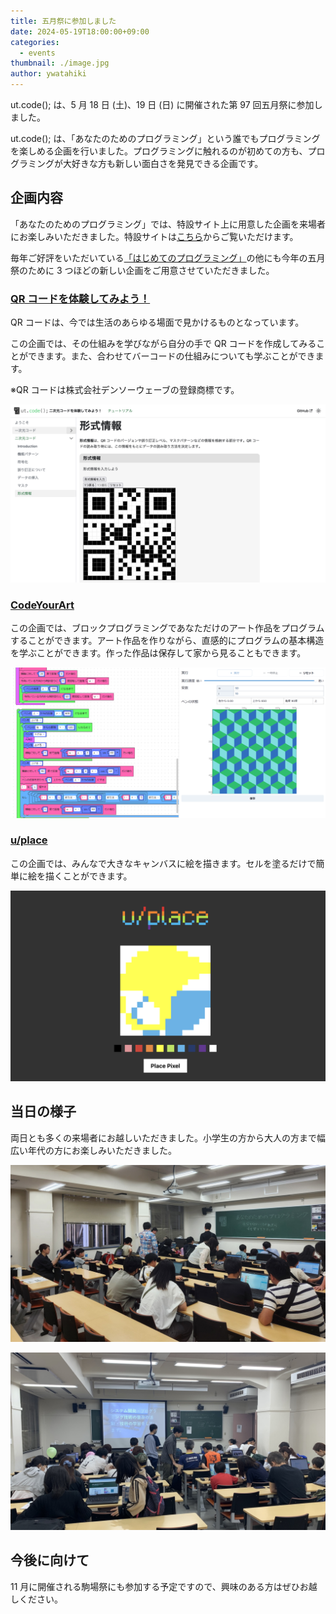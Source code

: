 ```yaml
---
title: 五月祭に参加しました
date: 2024-05-19T18:00:00+09:00
categories:
  - events
thumbnail: ./image.jpg
author: ywatahiki
---
```


ut.code(); は、5 月 18 日 (土)、19 日 (日) に開催された第 97 回五月祭に参加しました。

ut.code(); は、「あなたのためのプログラミング」という誰でもプログラミングを楽しめる企画を行いました。プログラミングに触れるのが初めての方も、プログラミングが大好きな方も新しい面白さを発見できる企画です。

## 企画内容

「あなたのためのプログラミング」では、特設サイト上に用意した企画を来場者にお楽しみいただきました。特設サイトは[こちら](https://mf97.utcode.net/)からご覧いただけます。

毎年ご好評をいただいている[「はじめてのプログラミング」](https://first-programming.utcode.net/)の他にも今年の五月祭のために 3 つほどの新しい企画をご用意させていただきました。

### [QR コードを体験してみよう！](https://ut-code.github.io/qrcode/)

QR コードは、今では生活のあらゆる場面で見かけるものとなっています。

この企画では、その仕組みを学びながら自分の手で QR コードを作成してみることができます。また、合わせてバーコードの仕組みについても学ぶことができます。

※QR コードは株式会社デンソーウェーブの登録商標です。

![QR コードを体験してみよう！](./qr-code.png)

### [CodeYourArt](https://utcode-draw.onrender.com/)

この企画では、ブロックプログラミングであなただけのアート作品をプログラムすることができます。アート作品を作りながら、直感的にプログラムの基本構造を学ぶことができます。作った作品は保存して家から見ることもできます。

![CodeYourArt](./code-your-art.png)

### [u/place](https://u-place.onrender.com/)

この企画では、みんなで大きなキャンバスに絵を描きます。セルを塗るだけで簡単に絵を描くことができます。

![u/place](./u-place.png)

## 当日の様子

両日とも多くの来場者にお越しいただきました。小学生の方から大人の方まで幅広い年代の方にお楽しみいただきました。

![5 月 18 日の様子](./0518.jpg)

![5 月 19 日の様子](./0519.jpg)

## 今後に向けて

11 月に開催される駒場祭にも参加する予定ですので、興味のある方はぜひお越しください。
